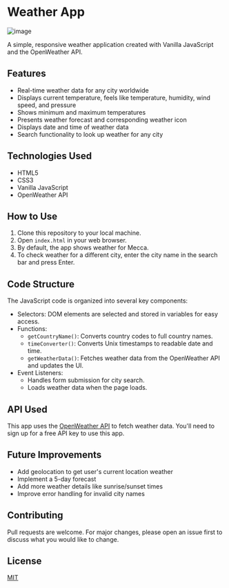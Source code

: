 # Weather App

![image](https://github.com/Evre-nos/Weather-App/assets/138004078/9c271fcb-e90d-46b3-8842-e0828e6e10f6)

A simple, responsive weather application created with Vanilla JavaScript and the OpenWeather API.

## Features

- Real-time weather data for any city worldwide
- Displays current temperature, feels like temperature, humidity, wind speed, and pressure
- Shows minimum and maximum temperatures
- Presents weather forecast and corresponding weather icon
- Displays date and time of weather data
- Search functionality to look up weather for any city

## Technologies Used

- HTML5
- CSS3
- Vanilla JavaScript
- OpenWeather API

## How to Use

1. Clone this repository to your local machine.
2. Open `index.html` in your web browser.
3. By default, the app shows weather for Mecca.
4. To check weather for a different city, enter the city name in the search bar and press Enter.

## Code Structure

The JavaScript code is organized into several key components:

- Selectors: DOM elements are selected and stored in variables for easy access.
- Functions: 
  - `getCountryName()`: Converts country codes to full country names.
  - `timeConverter()`: Converts Unix timestamps to readable date and time.
  - `getWeatherData()`: Fetches weather data from the OpenWeather API and updates the UI.
- Event Listeners: 
  - Handles form submission for city search.
  - Loads weather data when the page loads.

## API Used

This app uses the [OpenWeather API](https://openweathermap.org/api) to fetch weather data. You'll need to sign up for a free API key to use this app.

## Future Improvements

- Add geolocation to get user's current location weather
- Implement a 5-day forecast
- Add more weather details like sunrise/sunset times
- Improve error handling for invalid city names

## Contributing

Pull requests are welcome. For major changes, please open an issue first to discuss what you would like to change.

## License

[MIT](https://choosealicense.com/licenses/mit/)
